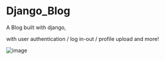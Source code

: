 # Django_Blog
A Blog built with django, 

with user authentication / log in-out / profile upload and more!

![image](https://user-images.githubusercontent.com/52618403/153157405-ccaf9fa4-cbc8-46ff-b0ea-b154f37b7d6c.png)
